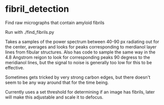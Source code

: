 # fibril_detection
Find raw micrographs that contain amyloid fibrils

Run with ./find_fibrils.py <mrc files>

Takes a samples of the power spectrum between 40-90 px radiating out for the center, 
averages and looks for peaks corresponding to merdianol layer lines from fibular structures.
Also has code to sample the same way in the 4.8 Angstrom reigon to look for corresponding peaks 
90 degress to the meridianol lines, but the signal to noise is generally too low for this to be effective.

Sometimes gets tricked by very strong carbon edges, but there doesn't seem to be any way around that for the time being.

Currently uses a set threshold for determining if an image has fibrils, later will make this adjustable and scale it to defocus.

